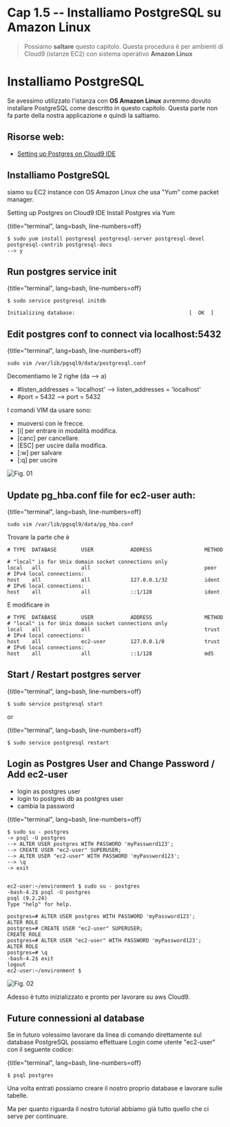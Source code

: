 # <a name="01-01-04"></a> Cap 1.5 -- Installiamo PostgreSQL su Amazon Linux

> Possiamo **saltare** questo capitolo.
> Questa procedura è per ambienti di Cloud9 (istanze EC2) con sistema operativo **Amazon Linux**


# Installiamo PostgreSQL

Se avessimo utilizzato l'istanza con **OS Amazon Linux** avremmo dovuto installare PostgreSQL come descritto in questo capitolo.
Questa parte non fa parte della nostra applicazione e quindi la saltiamo.




## Risorse web:

- [Setting up Postgres on Cloud9 IDE](https://medium.com/@floodfx/setting-up-postgres-on-cloud9-ide-720e5b879154)




## Installiamo PostgreSQL

siamo su EC2 instance con OS Amazon Linux che usa "Yum" come packet manager.

Setting up Postgres on Cloud9 IDE
Install Postgres via Yum

{title="terminal", lang=bash, line-numbers=off}
~~~~~~~~
$ sudo yum install postgresql postgresql-server postgresql-devel postgresql-contrib postgresql-docs
--> y
~~~~~~~~




## Run postgres service init

{title="terminal", lang=bash, line-numbers=off}
~~~~~~~~
$ sudo service postgresql initdb

Initializing database:                                     [  OK  ]
~~~~~~~~




## Edit postgres conf to connect via localhost:5432

{title="terminal", lang=bash, line-numbers=off}
~~~~~~~~
sudo vim /var/lib/pgsql9/data/postgresql.conf
~~~~~~~~

Decomentiamo le 2 righe (da --> a)

* #listen_addresses = 'localhost' --> listen_addresses = 'localhost'
* #port = 5432                    --> port = 5432

I comandi VIM da usare sono:

* muoversi con le frecce. 
* [i] per entrare in modalità modifica. 
* [canc] per cancellare.
* [ESC] per uscire dalla modifica.
* [:w] per salvare
* [:q] per uscire

![Fig. 01](images/01-beginning/01-new_app/03_01-postgresql_conf-uncomment-addresses_and_port.PNG)




## Update pg_hba.conf file for ec2-user auth:

{title="terminal", lang=bash, line-numbers=off}
~~~~~~~~
sudo vim /var/lib/pgsql9/data/pg_hba.conf
~~~~~~~~

Trovare la parte che è

~~~~~~~~
# TYPE  DATABASE        USER            ADDRESS                 METHOD

# "local" is for Unix domain socket connections only
local   all             all                                     peer
# IPv4 local connections:
host    all             all             127.0.0.1/32            ident
# IPv6 local connections:
host    all             all             ::1/128                 ident
~~~~~~~~

E modificare in

~~~~~~~~
# TYPE  DATABASE        USER            ADDRESS                 METHOD
# "local" is for Unix domain socket connections only
local   all             all                                     trust
# IPv4 local connections:
host    all             ec2-user        127.0.0.1/0             trust
# IPv6 local connections:
host    all             all             ::1/128                 md5
~~~~~~~~




## Start / Restart postgres server

{title="terminal", lang=bash, line-numbers=off}
~~~~~~~~
$ sudo service postgresql start
~~~~~~~~

or

{title="terminal", lang=bash, line-numbers=off}
~~~~~~~~
$ sudo service postgresql restart
~~~~~~~~




## Login as Postgres User and Change Password / Add ec2-user

* login as postgres user
* login to postgres db as postgres user
* cambia la password




{title="terminal", lang=bash, line-numbers=off}
~~~~~~~~
$ sudo su - postgres 
-> psql -U postgres
--> ALTER USER postgres WITH PASSWORD 'myPassword123';
--> CREATE USER "ec2-user" SUPERUSER;
--> ALTER USER "ec2-user" WITH PASSWORD 'myPassword123';
--> \q
-> exit


ec2-user:~/environment $ sudo su - postgres 
-bash-4.2$ psql -U postgres
psql (9.2.24)
Type "help" for help.

postgres=# ALTER USER postgres WITH PASSWORD 'myPassword123';
ALTER ROLE
postgres=# CREATE USER "ec2-user" SUPERUSER;
CREATE ROLE
postgres=# ALTER USER "ec2-user" WITH PASSWORD 'myPassword123';
ALTER ROLE
postgres=# \q
-bash-4.2$ exit
logout
ec2-user:~/environment $ 
~~~~~~~~

![Fig. 02](images/01-beginning/01-new_app/03_02-pg_change_password_and_create_user.PNG)

Adesso è tutto inizializzato e pronto per lavorare su aws Cloud9.




## Future connessioni al database

Se in futuro volessimo lavorare da linea di comando direttamente sul database PostgreSQL possiamo effettuare Login come utente "ec2-user" con il seguente codice:

{title="terminal", lang=bash, line-numbers=off}
~~~~~~~~
$ psql postgres
~~~~~~~~

Una volta entrati possiamo creare il nostro proprio database e lavorare sulle tabelle.

Ma per quanto riguarda il nostro tutorial abbiamo già tutto quello che ci serve per continuare.
